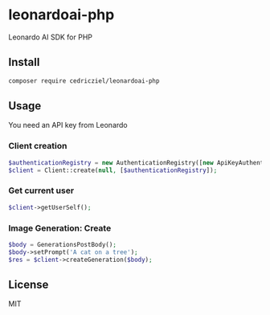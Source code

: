 # leonardoai-php

Leonardo AI SDK for PHP

## Install

```bash
composer require cedricziel/leonardoai-php
```

## Usage

You need an API key from Leonardo

### Client creation

```php
$authenticationRegistry = new AuthenticationRegistry([new ApiKeyAuthentication('my-api-key')]);
$client = Client::create(null, [$authenticationRegistry]);
```

### Get current user

```php
$client->getUserSelf();
```

### Image Generation: Create

```php
$body = GenerationsPostBody();
$body->setPrompt('A cat on a tree');
$res = $client->createGeneration($body);
```

## License

MIT

